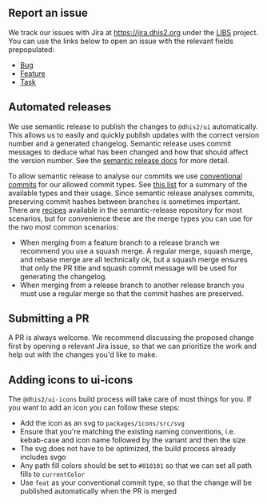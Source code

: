 ## Report an issue

We track our issues with Jira at https://jira.dhis2.org under the [LIBS](https://jira.dhis2.org/projects/LIBS) project. You can use the links below to open an issue with the relevant fields prepopulated:

-   [Bug](https://jira.dhis2.org/secure/CreateIssueDetails!init.jspa?pid=10700&issuetype=10006&components=11015)
-   [Feature](https://jira.dhis2.org/secure/CreateIssueDetails!init.jspa?pid=10700&issuetype=10300&components=11015)
-   [Task](https://jira.dhis2.org/secure/CreateIssueDetails!init.jspa?pid=10700&issuetype=10003&components=11015)

## Automated releases

We use semantic release to publish the changes to `@dhis2/ui` automatically. This allows us to easily and quickly publish updates with the correct version number and a generated changelog. Semantic release uses commit messages to deduce what has been changed and how that should affect the version number. See the [semantic release docs](https://github.com/semantic-release/semantic-release#readme) for more detail.

To allow semantic release to analyse our commits we use [conventional commits](https://www.conventionalcommits.org) for our allowed commit types. See [this list](https://github.com/commitizen/conventional-commit-types/blob/master/index.json) for a summary of the available types and their usage. Since semantic release analyses commits, preserving commit hashes between branches is sometimes important. There are [recipes](https://github.com/semantic-release/semantic-release/blob/master/docs/recipes/distribution-channels.md#publishing-on-distribution-channels) available in the semantic-release repository for most scenarios, but for convenience these are the merge types you can use for the two most common scenarios:

-   When merging from a feature branch to a release branch we recommend you use a squash merge. A regular merge, squash merge, and rebase merge are all technically ok, but a squash merge ensures that only the PR title and squash commit message will be used for generating the changelog.
-   When merging from a release branch to another release branch you must use a regular merge so that the commit hashes are preserved.

## Submitting a PR

A PR is always welcome. We recommend discussing the proposed change first by opening a relevant Jira issue, so that we can prioritize the work and help out with the changes you'd like to make.

## Adding icons to ui-icons

The `@dhis2/ui-icons` build process will take care of most things for you. If you want to add an icon you can follow these steps:

-   Add the icon as an svg to `packages/icons/src/svg`
-   Ensure that you're matching the existing naming conventions, i.e. kebab-case and icon name followed by the variant and then the size
-   The svg does not have to be optimized, the build process already includes svgo
-   Any path fill colors should be set to `#010101` so that we can set all path fills to `currentColor`
-   Use `feat` as your conventional commit type, so that the change will be published automatically when the PR is merged
